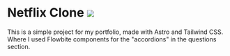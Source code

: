 
# Netflix Clone <img src="https://www.google.com/url?sa=i&url=https%3A%2F%2Ficonduck.com%2Ficons%2F94657%2Fnetflix-icon&psig=AOvVaw18SJLrjz9HhfzjkGvmurhu&ust=1714839842059000&source=images&cd=vfe&opi=89978449&ved=0CBIQjRxqFwoTCICUuq_y8YUDFQAAAAAdAAAAABAE">

This is a simple project for my portfolio, made with Astro and Tailwind CSS.
Where I used Flowbite components for the "accordions" in the questions section.
